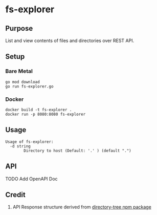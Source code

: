 # fs-explorer

## Purpose

List and view contents of files and directories over REST API.

## Setup
### Bare Metal
```
go mod download
go run fs-explorer.go
```
### Docker
```
docker build -t fs-explorer .
docker run -p 8080:8080 fs-explorer
```

## Usage

```
Usage of fs-explorer:
  -d string
    	Directory to host (Default: '.' ) (default ".")
```

## API

TODO Add OpenAPI Doc

## Credit

1. API Response structure derived from [directory-tree npm package](https://www.npmjs.com/package/directory-tree)
